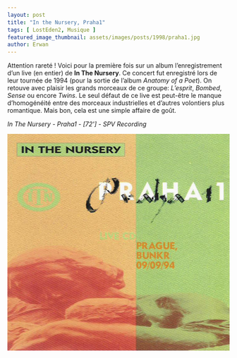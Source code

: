 ```yaml
---
layout: post
title: "In the Nursery, Praha1"
tags: [ LostEden2, Musique ]
featured_image_thumbnail: assets/images/posts/1998/praha1.jpg
author: Erwan
--- 
```


 Attention rareté ! Voici pour la première fois sur un album l’enregistrement d’un live (en entier) de **In The Nursery**. Ce concert fut enregistré lors de leur tournée de 1994 (pour la sortie de l’album *Anatomy of a Poet*). On retouve avec plaisir les grands morceaux de ce groupe: *L’esprit*, *Bombed*, *Sense* ou encore *Twins*. Le seul défaut de ce live est peut-être le manque d’homogénéité entre des morceaux industrielles et d’autres volontiers plus romantique. Mais bon, cela est une simple affaire de goût.

*In The Nursery - Praha1 - [72'] - SPV Recording*

![Image](assets/images/posts/1998/praha1.jpg)